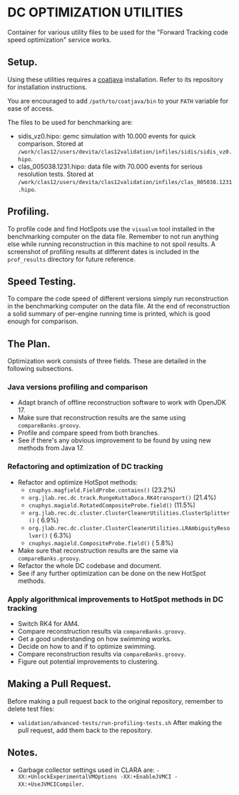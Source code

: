# DC OPTIMIZATION UTILITIES
Container for various utility files to be used for the "Forward Tracking code speed optimization" service works.

## Setup.
Using these utilities requires a [coatjava](https://github.com/JeffersonLab/clas12-offline-software) installation.
Refer to its repository for installation instructions.

You are encouraged to add `/path/to/coatjava/bin` to your `PATH` variable for ease of access.

The files to be used for benchmarking are:
* sidis_vz0.hipo: gemc simulation with 10.000 events for quick comparison.
Stored at `/work/clas12/users/devita/clas12validation/infiles/sidis/sidis_vz0.hipo`.
* clas_005038.1231.hipo: data file with 70.000 events for serious resolution tests.
Stored at `/work/clas12/users/devita/clas12validation/infiles/clas_005038.1231.hipo`.

## Profiling.
To profile code and find HotSpots use the `visualvm` tool installed in the benchmarking computer on the data file.
Remember to not run anything else while running reconstruction in this machine to not spoil results.
A screenshot of profiling results at different dates is included in the `prof_results` directory for future reference.

## Speed Testing.
To compare the code speed of different versions simply run reconstruction in the benchmarking computer on the data file.
At the end of reconstruction a solid summary of per-engine running time is printed, which is good enough for comparison.

## The Plan.
Optimization work consists of three fields.
These are detailed in the following subsections.

### Java versions profiling and comparison
* Adapt branch of offline reconstruction software to work with OpenJDK 17.
* Make sure that reconstruction results are the same using `compareBanks.groovy`.
* Profile and compare speed from both branches.
* See if there's any obvious improvement to be found by using new methods from Java 17.

### Refactoring and optimization of DC tracking
* Refactor and optimize HotSpot methods:
    * `cnuphys.magfield.FieldProbe.contains()`                                (23.2%)
    * `org.jlab.rec.dc.track.RungeKuttaDoca.RK4transport()`                   (21.4%)
    * `cnuphys.magield.RotatedCompositeProbe.field()`                         (11.5%)
    * `org.jlab.rec.dc.cluster.ClusterCleanerUtilities.ClusterSplitter()`     ( 6.9%)
    * `org.jlab.rec.dc.cluster.ClusterCleanerUtilities.LRAmbiguityResolver()` ( 6.3%)
    * `cnuphys.magield.CompositeProbe.field()`                                ( 5.8%)
* Make sure that reconstruction results are the same via `compareBanks.groovy`.
* Refactor the whole DC codebase and document.
* See if any further optimization can be done on the new HotSpot methods.

### Apply algorithmical improvements to HotSpot methods in DC tracking
* Switch RK4 for AM4.
* Compare reconstruction results via `compareBanks.groovy`.
* Get a good understanding on how swimming works.
* Decide on how to and if to optimize swimming.
* Compare reconstruction results via `compareBanks.groovy`.
* Figure out potential improvements to clustering.

## Making a Pull Request.
Before making a pull request back to the original repository, remember to delete test files:
* `validation/advanced-tests/run-profiling-tests.sh`
After making the pull request, add them back to the repository.

## Notes.
* Garbage collector settings used in CLARA are: `-XX:+UnlockExperimentalVMOptions -XX:+EnableJVMCI -XX:+UseJVMCICompiler`.
